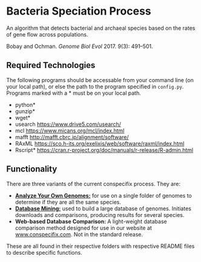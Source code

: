 # Bacteria Speciation Process

An algorithm that detects bacterial and archaeal species based on the rates of gene flow across populations.

Bobay and Ochman. *Genome Biol Evol* 2017. 9(3): 491–501.

## Required Technologies

The following programs should be accessable from your command line (on your local path), or else the path to the program specified in `config.py`. Programs marked with a * must be on your local path.

- python*
- gunzip*
- wget*
- usearch https://www.drive5.com/usearch/
- mcl https://www.micans.org/mcl/index.html
- mafft http://mafft.cbrc.jp/alignment/software/
- RAxML https://sco.h-its.org/exelixis/web/software/raxml/index.html
- Rscript* https://cran.r-project.org/doc/manuals/r-release/R-admin.html

## Functionality

There are three variants of the current conspecifix process. They are:

- [**Analyze Your Own Genomes:**](https://github.com/Bobay-Ochman/ConSpeciFix/tree/forRelease/personalCompare) for use on a single folder of genomes to determine if they are all the same species.
- [**Database Mining:**](https://github.com/Bobay-Ochman/ConSpeciFix/tree/forRelease/database) used to build a large database of genomes. Initiates downloads and comparisons, producing results for several species.
- **Web-based Database Comparison:** A light-weight database comparison method designed for use in our website at www.conspecifix.com. Not in the standard release.

These are all found in their respective folders with respective README files to describe specific functions.